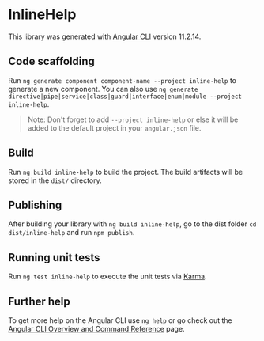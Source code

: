 # InlineHelp

This library was generated with [Angular CLI](https://github.com/angular/angular-cli) version 11.2.14.

## Code scaffolding

Run `ng generate component component-name --project inline-help` to generate a new component. You can also use `ng generate directive|pipe|service|class|guard|interface|enum|module --project inline-help`.
> Note: Don't forget to add `--project inline-help` or else it will be added to the default project in your `angular.json` file. 

## Build

Run `ng build inline-help` to build the project. The build artifacts will be stored in the `dist/` directory.

## Publishing

After building your library with `ng build inline-help`, go to the dist folder `cd dist/inline-help` and run `npm publish`.

## Running unit tests

Run `ng test inline-help` to execute the unit tests via [Karma](https://karma-runner.github.io).

## Further help

To get more help on the Angular CLI use `ng help` or go check out the [Angular CLI Overview and Command Reference](https://angular.io/cli) page.
